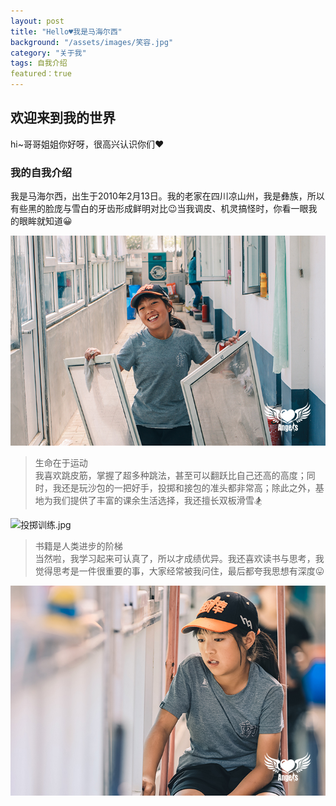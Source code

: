 ```yaml
---
layout: post
title: "Hello♥我是马海尔西"
background: "/assets/images/笑容.jpg"
category: "关于我"
tags: 自我介绍
featured：true
---
```




## 欢迎来到我的世界
hi~哥哥姐姐你好呀，很高兴认识你们♥

### 我的自我介绍
我是马海尔西，出生于2010年2月13日。我的老家在四川凉山州，我是彝族，所以有些黑的脸庞与雪白的牙齿形成鲜明对比😉当我调皮、机灵搞怪时，你看一眼我的眼眸就知道😀      

![笑容.jpg](../assets/images/笑容.jpg)

> 生命在于运动     
我喜欢跳皮筋，掌握了超多种跳法，甚至可以翻跃比自己还高的高度；同时，我还是玩沙包的一把好手，投掷和接包的准头都非常高；除此之外，基地为我们提供了丰富的课余生活选择，我还擅长双板滑雪🏂      

![投掷训练.jpg](../assets/iamges/投掷训练.jpg)    

> 书籍是人类进步的阶梯        
当然啦，我学习起来可认真了，所以才成绩优异。我还喜欢读书与思考，我觉得思考是一件很重要的事，大家经常被我问住，最后都夸我思想有深度😛         

![思考的我.jpg](../assets/images/思考的我.jpg)
